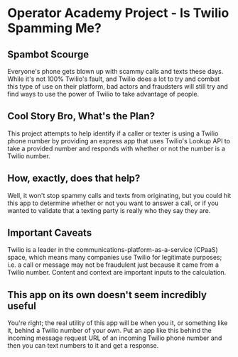 # Operator Academy Project - Is Twilio Spamming Me?

## Spambot Scourge

Everyone's phone gets blown up with scammy calls and texts these days. While it's not 100% Twilio's fault, and Twilio does a lot to try and combat this type of use on their platform, bad actors and fraudsters will still try and find ways to use the power of Twilio to take advantage of people. 

## Cool Story Bro, What's the Plan?

This project attempts to help identify if a caller or texter is using a Twilio phone number by providing an express app that uses Twilio's Lookup API to take a provided number and responds with whether or not the number is a Twilio number. 

## How, exactly, does that help?

Well, it won't stop spammy calls and texts from originating, but you could hit this app to determine whether or not you want to answer a call, or if you wanted to validate that a texting party is really who they say they are. 

## Important Caveats

Twilio is a leader in the communications-platform-as-a-service (CPaaS) space, which means many companies use Twilio for legitimate purposes; i.e. a call or message may not be fraudulent just because it came from a Twilio number. Content and context are important inputs to the calculation.

## This app on its own doesn't seem incredibly useful

You're right; the real utility of this app will be when you it, or something like it, behind a Twilio number of your own. Put an app like this behind the incoming message request URL of an incoming Twilio phone number and then you can text numbers to it and get a response. 
